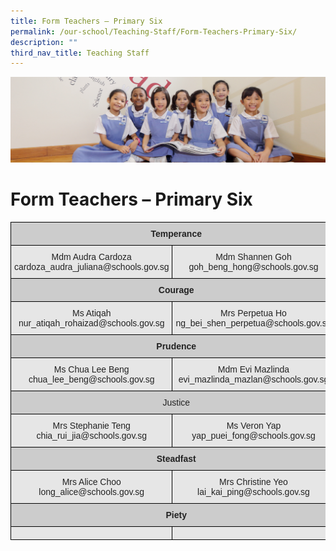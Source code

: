 ```yaml
---
title: Form Teachers – Primary Six
permalink: /our-school/Teaching-Staff/Form-Teachers-Primary-Six/
description: ""
third_nav_title: Teaching Staff
---
```

![](/images/UsefulVideos.jpg)

Form Teachers – Primary Six
===========================

<style type="text/css">
.tg  {border-collapse:collapse;border-spacing:0;}
.tg td{border-color:black;border-style:solid;border-width:1px;font-family:Arial, sans-serif;font-size:14px;
  overflow:hidden;padding:10px 5px;word-break:normal;}
.tg th{border-color:black;border-style:solid;border-width:1px;font-family:Arial, sans-serif;font-size:14px;
  font-weight:normal;overflow:hidden;padding:10px 5px;word-break:normal;}
.tg .tg-1qpi{background-color:#CCC;color:#222;font-weight:bold;text-align:center;vertical-align:top}
.tg .tg-gj5f{background-color:#E6E6E6;color:#222;text-align:center;vertical-align:middle}
.tg .tg-ez2z{background-color:#CCC;color:#222;text-align:center;vertical-align:middle}
.tg .tg-udl9{background-color:#E6E6E6;color:#222;text-align:center;vertical-align:top}
.tg .tg-0lax{text-align:left;vertical-align:top}
</style>
<table class="tg">
<thead>
  <tr>
    <th class="tg-1qpi" colspan="3"><span style="font-weight:bold">Temperance</span></th>
  </tr>
</thead>
<tbody>
  <tr>
    <td class="tg-gj5f">Mdm Audra Cardoza<br>cardoza_audra_juliana@schools.gov.sg</td>
    <td class="tg-gj5f">Mdm Shannen Goh<br>goh_beng_hong@schools.gov.sg</td>
    <td class="tg-gj5f"></td>
  </tr>
  <tr>
    <td class="tg-1qpi" colspan="3"><span style="font-weight:bold">Courage</span></td>
  </tr>
  <tr>
    <td class="tg-gj5f">Ms Atiqah<br>nur_atiqah_rohaizad@schools.gov.sg</td>
    <td class="tg-gj5f">Mrs Perpetua Ho<br>ng_bei_shen_perpetua@schools.gov.sg</td>
    <td class="tg-gj5f"></td>
  </tr>
  <tr>
    <td class="tg-1qpi" colspan="3"><span style="font-weight:bold">Prudence</span></td>
  </tr>
  <tr>
    <td class="tg-gj5f">Ms Chua Lee Beng<br>chua_lee_beng@schools.gov.sg</td>
    <td class="tg-gj5f">Mdm Evi Mazlinda<br>evi_mazlinda_mazlan@schools.gov.sg</td>
    <td class="tg-gj5f"></td>
  </tr>
  <tr>
    <td class="tg-ez2z" colspan="3"><span style="background-color:#CCC">Justice</span></td>
  </tr>
  <tr>
    <td class="tg-gj5f">Mrs Stephanie Teng<br>chia_rui_jia@schools.gov.sg</td>
    <td class="tg-gj5f">Ms Veron Yap<br>yap_puei_fong@schools.gov.sg</td>
    <td class="tg-gj5f"></td>
  </tr>
  <tr>
    <td class="tg-1qpi" colspan="3"><span style="font-weight:bold">Steadfast</span></td>
  </tr>
  <tr>
    <td class="tg-udl9">Mrs Alice Choo<br>long_alice@schools.gov.sg</td>
    <td class="tg-udl9">Mrs Christine Yeo<br>lai_kai_ping@schools.gov.sg</td>
    <td class="tg-udl9"></td>
  </tr>
  <tr>
    <td class="tg-1qpi" colspan="3"><span style="font-weight:bold">Piety</span></td>
  </tr>
  <tr>
    <td class="tg-udl9"></td>
    <td class="tg-udl9"></td>
    <td class="tg-0lax"></td>
  </tr>
</tbody>
</table>